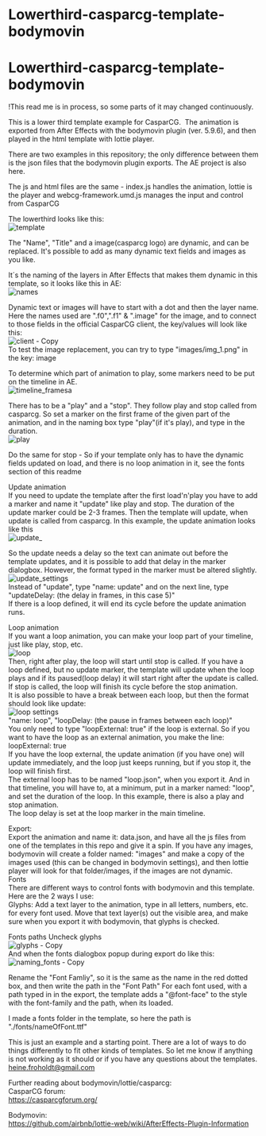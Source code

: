 # Lowerthird-casparcg-template-bodymovin
# Lowerthird-casparcg-template-bodymovin
!This read me is in process, so some parts of it may changed continuously.

This is a lower third template example for CasparCG. 
The animation is exported from After Effects with the bodymovin plugin (ver. 5.9.6), and then played in the html template with lottie player.

There are two examples in this repository; the only difference between them is the json files that the bodymovin plugin exports. The AE project is also here.

The js and html files are the same - index.js handles the animation, lottie is the player and webcg-framework.umd.js manages the input and control from CasparCG

The lowerthird looks like this:<br>
![template](https://user-images.githubusercontent.com/61490904/215807027-f6f5bd25-5fa6-4f50-b03f-a5d0f7e20a3b.JPG)

The "Name", "Title" and a image(casparcg logo) are dynamic, and can be replaced.
It's possible to add as many dynamic text fields and images as you like.

It´s the naming of the layers in After Effects that makes them dynamic in this template, so it looks like this in AE:<br>
![names](https://user-images.githubusercontent.com/61490904/215814464-2f0f93e0-faf5-414a-a894-070aa41cf364.JPG)

Dynamic text or images will have to start with a dot and then the layer name.<br>
Here the names used are ".f0",".f1" & ".image" for the image, and to connect to those fields in the official CasparCG client, the key/values will look like this: <br>
![client - Copy](https://user-images.githubusercontent.com/61490904/215815595-ae321658-41fb-40f4-b73b-5a00ac42596e.jpg)<br>
To test the image replacement, you can try to type "images/img_1.png" in the key: image

To determine which part of animation to play, some markers need to be put on the timeline in AE.<br>
![timeline_framesa](https://user-images.githubusercontent.com/61490904/215841759-381487b5-e436-40df-a6ce-9373a2eeec37.JPG)<br>

There has to be a "play" and a "stop". They follow play and stop called from casparcg.
So set a marker on the first frame of the given part of the animation, and in the naming box type "play"(if it's play), and type in the duration. <br>
![play](https://user-images.githubusercontent.com/61490904/215842190-422ef16d-9721-4511-923a-014128a5b825.JPG)<br>

Do the same for stop - So if your template only has to have the dynamic fields updated on load, and there is no loop animation in it, see the fonts section of this readme<br>

Update animation<br>
If you need to update the template after the first load'n'play you have to add a marker and name it "update" like play and stop. The duration of the update marker could be 2-3 frames. Then the template will update, when update is called from casparcg. In this example, the update animation looks like this<br>
![update_](https://user-images.githubusercontent.com/61490904/215846389-9caa6f67-f0d7-4069-90bc-8d35288db52a.gif)

So the update needs a delay so the text can animate out before the template updates, and it is possible to add that delay in the marker dialogbox. However, the format typed in the marker must be altered slightly.
![update_settings](https://user-images.githubusercontent.com/61490904/215847891-a169c8ce-4eed-42a5-b9b3-87fc84e64bd0.JPG)<br>
Instead of "update", type "name: update" and on the next line, type "updateDelay: (the delay in frames, in this case 5)" <br>
If there is a loop defined, it will end its cycle before the update animation runs.

Loop animation<br>
If you want a loop animation, you can make your loop part of your timeline, just like play, stop, etc.<br>![loop](https://user-images.githubusercontent.com/61490904/215852678-5abe4d43-8071-4fe2-be25-a5ef33b26059.gif)
<br> Then, right after play, the loop will start until stop is called. If you have a loop defined, but no update marker, the template will update when the loop plays and if its paused(loop delay) it will start right after the update is called. If stop is called, the loop will finish its cycle before the stop animation. <br>It is also possible to have a break between each loop, but then the format should look like update:<br>
![loop settings](https://user-images.githubusercontent.com/61490904/215850429-3e171826-3193-4a7c-9468-c2f5de5a6092.JPG)<br>
"name: loop", "loopDelay: (the pause in frames between each loop)" <br>
You only need to type "loopExternal: true" if the loop is external.
So if you want to have the loop as an external animation, you make the line: loopExternal: true<br>
If you have the loop external, the update animation (if you have one) will update immediately, and the loop just keeps running, but if you stop it, the loop will finish first. <br>
The external loop has to be named "loop.json", when you export it. And in that timeline, you will have to, at a minimum, put in a marker named: "loop", and set the duration of the loop. In this example, there is also a play and stop animation. <br>
The loop delay is set at the loop marker in the main timeline.

Export:<br>
Export the animation and name it: data.json, and have all the js files from one of the templates in this repo and give it a spin. If you have any images, bodymovin will create a folder named: "images" and make a copy of the images used (this can be changed in bodymovin settings), and then lottie player will look for that folder/images, if the images are not dynamic. <br>
Fonts<br>
There are different ways to control fonts with bodymovin and this template.<br> Here are the 2 ways I use:<br>
Glyphs: Add a text layer to the animation, type in all letters, numbers, etc. for every font used. Move that text layer(s) out the visible area, and make sure when you export it with bodymovin, that glyphs is checked. <br>

Fonts paths
Uncheck glyphs<br>
![glyphs - Copy](https://user-images.githubusercontent.com/61490904/215886889-d00748a2-ce1f-462c-92cf-734f55ec7097.JPG) <br>
And when the fonts dialogbox popup during export do like this: <br>
![naming_fonts - Copy](https://user-images.githubusercontent.com/61490904/215887302-0c3390f7-6b1a-48be-99e7-8df55d9bfc25.png)<br>

Rename the "Font Famliy", so it is the same as the name in the red dotted box, and then write the path in the "Font Path"
For each font used, with a path typed in in the export, the template adds a "@font-face" to the style with the font-family and the path, when its loaded.

I made a fonts folder in the template, so here the path is "./fonts/nameOfFont.ttf"

This is just an example and a starting point. There are a lot of ways to do things differently to fit other kinds of templates. So let me know if anything is not working as it should or if you have any questions about the templates. heine.froholdt@gmail.com

Further reading about bodymovin/lottie/casparcg:<br>
CasparCG forum:<br>
https://casparcgforum.org/

Bodymovin:<br>
https://github.com/airbnb/lottie-web/wiki/AfterEffects-Plugin-Information


























































